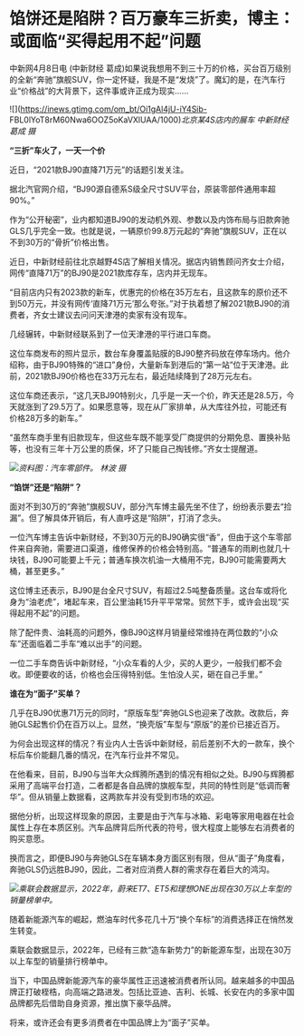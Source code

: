 # 馅饼还是陷阱？百万豪车三折卖，博主：或面临“买得起用不起”问题

中新网4月8日电 (中新财经
葛成)如果说我想用不到三十万的价格，买台百万级别的全新“奔驰”旗舰SUV，你一定怀疑，我是不是“发烧”了。魔幻的是，在汽车行业“价格战”的大背景下，这件事或许正成为现实……

![](https://inews.gtimg.com/om_bt/Oi1gAl4jU-iY4Sib-
FBL0lYoT8rM60Nwa6OOZ5oKaVXlUAA/1000)_北京某4S店内的展车 中新财经 葛成 摄_

**“三折”车火了，一天一个价**

近日，“2021款BJ90直降71万元”的话题引发关注。

据北汽官网介绍，“BJ90源自德系S级全尺寸SUV平台，原装零部件通用率超90%。”

作为“公开秘密”，业内都知道BJ90的发动机外观、参数以及内饰布局与旧款奔驰GLS几乎完全一致。也就是说，一辆原价99.8万元起的“奔驰”旗舰SUV，正在以不到30万的“骨折”价格出售。

近日，中新财经前往北京越野4S店了解相关情况。据店内销售顾问齐女士介绍，网传“直降71万”的BJ90是2021款库存车，店内并无现车。

“目前店内只有2023款的新车，优惠完的价格在35万左右，且这款车的原价还不到50万元，并没有网传‘直降71万元’那么夸张。”对于执着想了解2021款BJ90的消费者，齐女士建议去问问天津港的卖家有没有现车。

几经辗转，中新财经联系到了一位天津港的平行进口车商。

这位车商发布的照片显示，数台车身覆盖贴膜的BJ90整齐码放在停车场内。他介绍称，由于BJ90特殊的“进口”身份，大量新车到港后的“第一站”位于天津港。此前，2021款BJ90价格也在33万元左右，最近陆续降到了28万元左右。

这位车商还表示，“这几天BJ90特别火，几乎是一天一个价，昨天还是28.5万，今天就涨到了29.5万了。如果愿意等，现在从厂家排单，从大库往外拉，可能还有价格28万多的新车。”

“虽然车商手里有旧款现车，但这些车既不能享受厂商提供的分期免息、置换补贴等，也没有三年十万公里的质保，坏了只能自己掏钱修。”齐女士提醒道。

![](https://inews.gtimg.com/om_bt/OmeHfOKgW0k_lyprm4UvJ8Sq6y-_Cc6H0wa9562otmnZ8AA/1000)_资料图：汽车零部件。
林波 摄_

**“馅饼”还是“陷阱”？**

面对不到30万的“奔驰”旗舰SUV，部分汽车博主最先坐不住了，纷纷表示要去“捡漏”。但了解具体开销后，有人直呼这是“陷阱”，打消了念头。

一位汽车博主告诉中新财经，不到30万元的BJ90确实很“香”，但由于这个车零部件来自奔驰，需要进口渠道，维修保养的价格会特别高。“普通车的雨刷也就几十块钱，BJ90可能要上千元；普通车换次机油一大桶用不完，BJ90可能需要两大桶，甚至更多。”

这位博主还表示，BJ90是台全尺寸SUV，有超过2.5吨整备质量。这台车或将化身为“油老虎”，堵起车来，百公里油耗15升平平常常。贸然下手，或许会出现“买得起用不起”的问题。

除了配件贵、油耗高的问题外，像BJ90这样月销量经常维持在两位数的“小众车”还面临着二手车“难以出手”的问题。

一位二手车商告诉中新财经，“小众车看的人少，买的人更少，一般我们都不会收。即便要收的话，价格也会压得特别低。生怕没人买，砸在自己手里。”

**谁在为“面子”买单？**

几乎在BJ90优惠71万元的同时，“原版车型”奔驰GLS也迎来了改款。改款后，奔驰GLS起售价仍在百万以上。显然，“换壳版”车型与“原版”的差价已接近百万。

为何会出现这样的情况？有业内人士告诉中新财经，前后差别不大的一款车，换个标后车价能翻几番的情况，在汽车行业并不常见。

在他看来，目前，BJ90与当年大众辉腾所遇到的情况有相似之处。BJ90与辉腾都采用了高端平台打造，二者都是各自品牌的旗舰车型，共同的特性则是“低调而奢华”。但从销量上数据看，这两款车并没有受到市场的欢迎。

据他分析，出现这样现象的原因，主要是由于汽车与冰箱、彩电等家用电器在社会属性上存在本质区别。汽车品牌背后所代表的符号，很大程度上能够左右消费者的购买意愿。

换而言之，即便BJ90与奔驰GLS在车辆本身方面区别有限，但从“面子”角度看，奔驰GLS仍远胜BJ90，因此，二者对应消费人群的需求存在着巨大的鸿沟。

![](https://inews.gtimg.com/om_bt/OCjJbi5V9PVZymrADGISXgPSweewTFpnPSOSRqCtCcsZcAA/1000)_乘联会数据显示，2022年，蔚来ET7、ET5和理想ONE出现在30万以上车型的销量榜单中。_

随着新能源汽车的崛起，燃油车时代多花几十万“换个车标”的消费选择正在悄然发生转变。

乘联会数据显示，2022年，已经有三款“造车新势力”的新能源车型，出现在30万以上车型的销量排行榜单中。

当下，中国品牌新能源汽车的豪华属性正迅速被消费者所认同。越来越多的中国品牌正打破桎梏，向高端之路进发。包括比亚迪、吉利、长城、长安在内的多家中国品牌都先后借助自身资源，推出旗下豪华品牌。

将来，或许还会有更多消费者在中国品牌上为“面子”买单。

